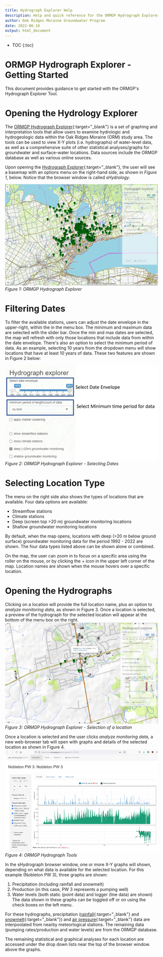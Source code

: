 ```yaml
---
title: Hydrograph Explorer Help
description: Help and quick reference for the ORMGP Hydrograph Explorer
author: Oak Ridges Moraine Groundwater Program
date: 2022-06-16
output: html_document
---
```


* TOC
{:toc}

# ORMGP Hydrograph Explorer - Getting Started

This document provides guidance to get started with the ORMGP's Hydrograph Explorer Tool. 

# Opening the Hydrology Explorer

The [ORMGP Hydrograph Explorer](http://shiny.oakridgeswater.ca:3838/sHydrologyMap/){:target="_blank"} is a set of graphing and interpretation tools that allow users to examine hydrologic and hydrogeologic data within the Oak Ridges Moraine (ORM) study area. The tools can be used to view X-Y plots (i.e. hydrographs) of water-level data, as well as a comprehensive suite of other statistical analyses/graphs for groundwater and surface-water locations.  Data sources include the ORMGP database as well as various online sources. 

Upon opening the [Hydrograph Explorer](http://shiny.oakridgeswater.ca:3838/sHydrologyMap/){:target="_blank"}, the user will see a basemap with an options menu on the right-hand side, as shown in _Figure 1_, below. Notice that the browser window is called _sHydrology_.

![*Figure 1: ORMGP Hydrograph Explorer*](https://raw.githubusercontent.com/OWRC/HydrographExplorerHelp/main/images/HydrogExp01.PNG)  
_Figure 1: ORMGP Hydrograph Explorer_

# Filtering Dates

To filter the available stations, users can adjust the date envelope in the upper-right, within the in the menu box. The minimum and maximum data are selected with the slider bar.  Once the min and max dates are selected, the map will refresh with only those locations that include data from within the date envelope. There's also an option to select the minimum period of data.  As an example, selecting 10 years from the dropdown menu will show locations that have at least 10 years of data. These two features are shown in Figure 2 below:

![*Figure 2: ORMGP Hydrograph Explorer - Selecting Dates*](https://raw.githubusercontent.com/OWRC/HydrographExplorerHelp/main/images/HydrogExp04.PNG)  
_Figure 2: ORMGP Hydrograph Explorer - Selecting Dates_  

# Selecting Location Type

The menu on the right side also shows the types of locations that are available. Four data options are available:
- Streamflow stations
- Climate stations 
- Deep (screen top >20 m) groundwater monitoring locations 
- Shallow groundwater monitoring locations

By default, when the map opens, locations with deep (>20 m below ground surface) groundwater monitoring data for the period 1992 - 2022 are shown. The four data types listed above can be shown alone or combined.

On the map, the user can zoom in to focus on a specific area using the roller on the mouse, or by clicking the + icon in the upper left corner of the map. Location names are shown when the mouse hovers over a specific location. 

# Opening the Hydrographs

Clicking on a location will provide the full location name, plus an option to _analyze monitoring data_, as shown in Figure 3.  Once a location is selected, a preview of the hydrograph for the selected location will appear at the bottom of the menu box on the right.
![*Figure 3: ORMGP Hydrograph Explorer - Selection of a Location*](https://raw.githubusercontent.com/OWRC/HydrographExplorerHelp/main/images/HydrogExp02.PNG)  
_Figure 3: ORMGP Hydrograph Explorer - Selection of a location_

Once a location is selected and the user clicks _analyze monitoring data_, a new web-browser tab will open with graphs and details of the selected location as shown in Figure 4. 
![*Figure 4: ORMGP Hydrograph Tools*](https://raw.githubusercontent.com/OWRC/HydrographExplorerHelp/main/images/Hydrograph01.png)  
_Figure 4: ORMGP Hydrograph Tools_

In the sHydrograph browser window, one or more X-Y graphs will shown, depending on what data is available for the selected location. For this example (Nobleton PW 3), three graphs are shown: 
1. Precipitation (including rainfall and snowmelt)
2. Production (in this case, PW 3 represents a pumping well)
3. Water levels (both static (point data) and logger (line data) are shown)
The data shown in these graphs can be toggled off or on using the check boxes on the left menu. 

For these hydrographs, precipitation ([rainfall](https://owrc.github.io/interpolants/sources/sources.html#web-data-scrapers){:target="_blank"} and [snowmelt](https://owrc.github.io/interpolants/modelling/snowmeltCCF.html){:target="_blank"}) and [air pressure](https://owrc.github.io/interpolants/interpolation/barometry.html){:target="_blank"} data are interpoolated from nearby meteorlogical stations. The remaining data (pumping rates/production and water levels) are from the ORMGP database.

The remaining statistical and graphical analyses for each location are accessed under the drop down lists near the top of the browser window. above the graphs. 


